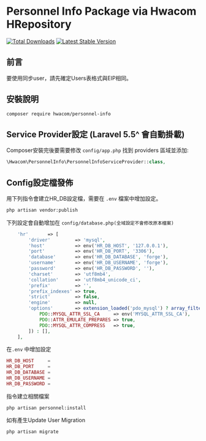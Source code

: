 # Personnel Info Package via Hwacom HRepository

[![Total Downloads](http://poser.pugx.org/hwacom/Personnel-Info/downloads)](https://packagist.org/packages/hwacom/personnel-info)
[![Latest Stable Version](http://poser.pugx.org/hwacom/Personnel-Info/v)](https://packagist.org/packages/hwacom/personnel-info)
## 前言

要使用同步user，請先確定Users表格式與EIP相同。

## 安裝說明

```bash
composer require hwacom/personnel-info
```

## Service Provider設定 (Laravel 5.5^ 會自動掛載)

Composer安裝完後要需要修改 `config/app.php` 找到 providers 區域並添加:

```php
\Hwacom\PersonnelInfo\PersonnelInfoServiceProvider::class,
```

## Config設定檔發佈 

用下列指令會建立HR_DB設定檔，需要在 `.env` 檔案中增加設定。

```bash
php artisan vendor:publish
```

 下列設定會自動增加在 `config/database.php(全域設定不會修改原本檔案)`

```php
    'hr'       => [
        'driver'         => 'mysql',
        'host'           => env('HR_DB_HOST', '127.0.0.1'),
        'port'           => env('HR_DB_PORT', '3306'),
        'database'       => env('HR_DB_DATABASE', 'forge'),
        'username'       => env('HR_DB_USERNAME', 'forge'),
        'password'       => env('HR_DB_PASSWORD', ''),
        'charset'        => 'utf8mb4',
        'collation'      => 'utf8mb4_unicode_ci',
        'prefix'         => '',
        'prefix_indexes' => true,
        'strict'         => false,
        'engine'         => null,
        'options'        => extension_loaded('pdo_mysql') ? array_filter([
            PDO::MYSQL_ATTR_SSL_CA     => env('MYSQL_ATTR_SSL_CA'),
            PDO::ATTR_EMULATE_PREPARES => true,
            PDO::MYSQL_ATTR_COMPRESS   => true,
        ]) : [],
    ],
```

在`.env` 中增加設定

```php
HR_DB_HOST     = 
HR_DB_PORT     = 
HR_DB_DATABASE = 
HR_DB_USERNAME = 
HR_DB_PASSWORD = 
```

指令建立相關檔案
```
php artisan personnel:install
```
如有產生Update User Migration
```
php artisan migrate
```

